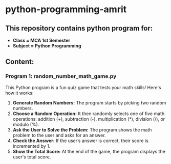 # python-programming-amrit
## This repository contains python program for:
- **Class = MCA 1st Semester**
- **Subject = Python Programming**

## Content:

### Program 1: random_number_math_game.py

This Python program is a fun quiz game that tests your math skills! Here's how it works:  

1. **Generate Random Numbers:** The program starts by picking two random numbers.
2. **Choose a Random Operation:** It then randomly selects one of five math operations: addition (+), subtraction (-), multiplication (*), division (/), or modulo (%).
3. **Ask the User to Solve the Problem:** The program shows the math problem to the user and asks for an answer.
4. **Check the Answer:** If the user’s answer is correct, their score is incremented by 1.
5. **Show the Total Score:** At the end of the game, the program displays the user's total score.
